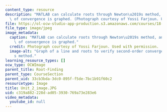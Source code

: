 ```yaml
---
content_type: resource
description: "MATLAB can calculate roots through Newton\u2019s method, and verification\
  \ of convergence is graphed. (Photograph courtesy of Yossi Farjoun. Used with permission.)"
file: https://ol-ocw-studio-app-production.s3.amazonaws.com/courses/18-s997-introduction-to-matlab-programming-fall-2011/c319a882228dad053930769a73e283e6_Unit_2_image.JPG
file_type: image/jpeg
image_metadata:
  caption: "MATLAB can calculate roots through Newton\u2019s method, and verification\
    \ of convergence is graphed."
  credit: Photograph courtesy of Yossi Farjoun. Used with permission.
  image-alt: "Graph of a line and roots to verify second-order convergence of Newton\u2019\
    s method."
learning_resource_types: []
ocw_type: OCWImage
parent_title: Root-Finding
parent_type: CourseSection
parent_uid: 33cb3bda-3dc0-895f-f5de-7bc1b91f60c2
resourcetype: Image
title: Unit_2_image.JPG
uid: c319a882-228d-ad05-3930-769a73e283e6
video_metadata:
  youtube_id: null
---
```

